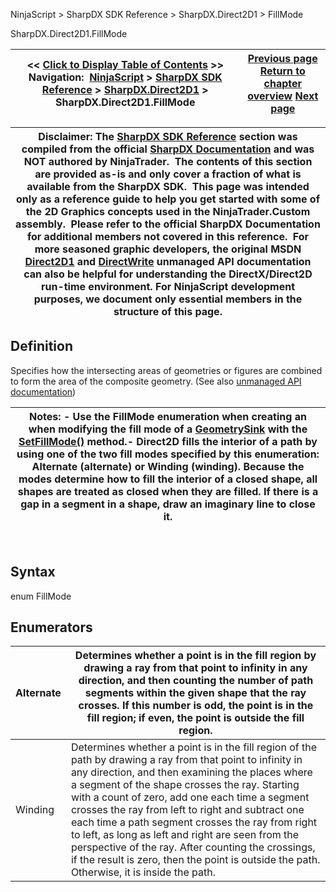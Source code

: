 ﻿
NinjaScript > SharpDX SDK Reference > SharpDX.Direct2D1 > FillMode

SharpDX.Direct2D1.FillMode

| << [Click to Display Table of Contents](sharpdx_direct2d1_fillmode.md) >> **Navigation:**     [NinjaScript](ninjascript.md) > [SharpDX SDK Reference](sharpdx_sdk_reference.md) > [SharpDX.Direct2D1](sharpdx_direct2d1.md) > SharpDX.Direct2D1.FillMode | [Previous page](sharpdx_direct2d1_figureend.md) [Return to chapter overview](sharpdx_direct2d1.md) [Next page](sharpdx_direct2d1_geometrysink.md) |
| --- | --- |

| Disclaimer: The [SharpDX SDK Reference](sharpdx_sdk_reference.md) section was compiled from the official [SharpDX Documentation](http://sharpdx.org/) and was NOT authored by NinjaTrader.  The contents of this section are provided as-is and only cover a fraction of what is available from the SharpDX SDK.  This page was intended only as a reference guide to help you get started with some of the 2D Graphics concepts used in the NinjaTrader.Custom assembly.  Please refer to the official SharpDX Documentation for additional members not covered in this reference.  For more seasoned graphic developers, the original MSDN [Direct2D1](https://msdn.microsoft.com/en-us/library/windows/desktop/dd370990.aspx) and [DirectWrite](https://msdn.microsoft.com/en-us/library/windows/desktop/dd368038.aspx) unmanaged API documentation can also be helpful for understanding the DirectX/Direct2D run-time environment. For NinjaScript development purposes, we document only essential members in the structure of this page. |
| --- |

## Definition
Specifies how the intersecting areas of geometries or figures are combined to form the area of the composite geometry. 
(See also [unmanaged API documentation](http://msdn.microsoft.com/en-us/library/dd368110.aspx))
 

| Notes:  - Use the FillMode enumeration when creating an when modifying the fill mode of a [GeometrySink](sharpdx_direct2d1_geometrysink.md) with the [SetFillMode()](sharpdx_direct2d1_geometrysink_setfillmode.md) method.- Direct2D fills the interior of a path by using one of the two fill modes specified by this enumeration: Alternate (alternate) or Winding (winding). Because the modes determine how to fill the interior of a closed shape, all shapes are treated as closed when they are filled. If there is a gap in a segment in a shape, draw an imaginary line to close it. |
| --- |
 
## 
## Syntax
enum FillMode
## Enumerators

| Alternate | Determines whether a point is in the fill region by drawing a ray from that point to infinity in any direction, and then counting the number of path segments within the given shape that the ray crosses. If this number is odd, the point is in the fill region; if even, the point is outside the fill region. |
| --- | --- |
| Winding | Determines whether a point is in the fill region of the path by drawing a ray from that point to infinity in any direction, and then examining the places where a segment of the shape crosses the ray. Starting with a count of zero, add one each time a segment crosses the ray from left to right and subtract one each time a path segment crosses the ray from right to left, as long as left and right are seen from the perspective of the ray. After counting the crossings, if the result is zero, then the point is outside the path. Otherwise, it is inside the path. |

